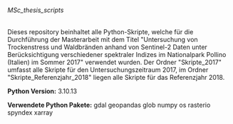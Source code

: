 ###### MSc_thesis_scripts

Dieses repository beinhaltet alle Python-Skripte, welche für die Durchführung der Masterarbeit mit dem Titel "Untersuchung von Trockenstress und Waldbränden anhand von Sentinel-2 Daten unter Berücksichtigung verschiedener spektraler Indizes im Nationalpark Pollino (Italien) im Sommer 2017" verwendet wurden. Der Ordner "Skripte_2017" umfasst alle Skripte für den Untersuchungszeitraum 2017, im Ordner "Skripte_Referenzjahr_2018" liegen alle Skripte für das Referenzjahr 2018.

**Python Version:**
3.10.13

**Verwendete Python Pakete:**
gdal
geopandas
glob
numpy
os
rasterio
spyndex
xarray




